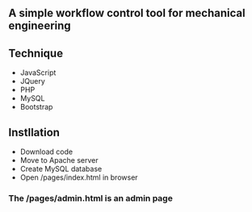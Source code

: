 ## A simple workflow control tool for mechanical engineering

## Technique
- JavaScript
- JQuery
- PHP
- MySQL
- Bootstrap

## Instllation
- Download code
- Move to Apache server
- Create MySQL database
- Open /pages/index.html in browser

### The /pages/admin.html is an admin page
